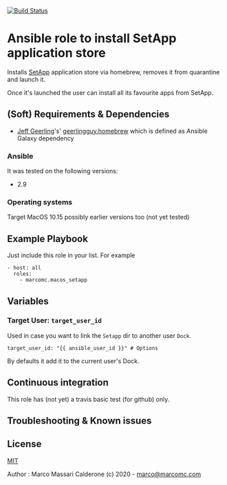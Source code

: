 [![Build Status](https://travis-ci.com/marcomc/ansible-role-macos-setapp.svg?branch=master)](https://travis-ci.com/marcomc/ansible-role-macos-setapp)

# Ansible role to install SetApp application store
Installs [SetApp](https://setapp.com/) application store via homebrew, removes it from quarantine and launch it.

Once it's launched the user can install all its favourite apps from SetApp.

## (Soft) Requirements & Dependencies
* [Jeff Geerling](https://github.com/geerlingguy)'s' [geerlingguy.homebrew](https://github.com/geerlingguy/ansible-role-homebrew) which is defined as Ansible Galaxy dependency

### Ansible
It was tested on the following versions:
 * 2.9

### Operating systems
Target MacOS 10.15 possibly earlier versions too (not yet tested)

## Example Playbook
Just include this role in your list.
For example

    - host: all
      roles:
        - marcomc.macos_setapp

## Variables

### Target User: `target_user_id`
Used in case you want to link the `Setapp` dir to another user `Dock`.

    target_user_id: "{{ ansible_user_id }}" # Options

By defaults it add it to the current user's Dock.

## Continuous integration
This role has (not yet) a travis basic test (for github) only.

## Troubleshooting & Known issues

License
-------
[MIT](LICENSE)

Author : Marco Massari Calderone (c) 2020 - marco@marcomc.com
